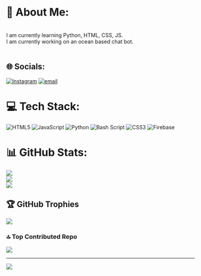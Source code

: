 # 💫 About Me:
<br>I am currently learning Python, HTML, CSS, JS.<br>I am currently working on an ocean based chat bot.<br><br>


## 🌐 Socials:
[![Instagram](https://img.shields.io/badge/Instagram-%23E4405F.svg?logo=Instagram&logoColor=white)](https://instagram.com/_vanshika_mittal_02) [![email](https://img.shields.io/badge/Email-D14836?logo=gmail&logoColor=white)](mailto:vanshikamittal20072007@gmail.com) 

# 💻 Tech Stack:
![HTML5](https://img.shields.io/badge/html5-%23E34F26.svg?style=for-the-badge&logo=html5&logoColor=white) ![JavaScript](https://img.shields.io/badge/javascript-%23323330.svg?style=for-the-badge&logo=javascript&logoColor=%23F7DF1E) ![Python](https://img.shields.io/badge/python-3670A0?style=for-the-badge&logo=python&logoColor=ffdd54) ![Bash Script](https://img.shields.io/badge/bash_script-%23121011.svg?style=for-the-badge&logo=gnu-bash&logoColor=white) ![CSS3](https://img.shields.io/badge/css3-%231572B6.svg?style=for-the-badge&logo=css3&logoColor=white) ![Firebase](https://img.shields.io/badge/firebase-%23039BE5.svg?style=for-the-badge&logo=firebase)
# 📊 GitHub Stats:
![](https://github-readme-stats.vercel.app/api?username=vanshika022007&theme=dark&hide_border=true&include_all_commits=true&count_private=true)<br/>
![](https://nirzak-streak-stats.vercel.app/?user=vanshika022007&theme=dark&hide_border=true)<br/>
![](https://github-readme-stats.vercel.app/api/top-langs/?username=vanshika022007&theme=dark&hide_border=true&include_all_commits=true&count_private=true&layout=compact)

## 🏆 GitHub Trophies
![](https://github-profile-trophy.vercel.app/?username=vanshika022007&theme=blue-green&no-frame=false&no-bg=false&margin-w=4)

### 🔝 Top Contributed Repo
![](https://github-contributor-stats.vercel.app/api?username=vanshika022007&limit=5&theme=dark&combine_all_yearly_contributions=true)

---
[![](https://visitcount.itsvg.in/api?id=vanshika022007&icon=1&color=0)](https://visitcount.itsvg.in)

<!-- Proudly created with GPRM ( https://gprm.itsvg.in ) -->

